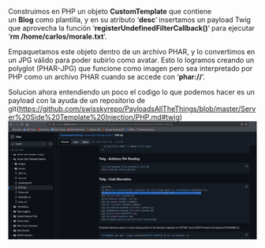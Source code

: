 Construimos en PHP un objeto **CustomTemplate** que contiene un **Blog** como plantilla, y en su atributo ‘**desc**‘ insertamos un payload Twig que aprovecha la función ‘**registerUndefinedFilterCallback()**‘ para ejecutar ‘**rm /home/carlos/morale.txt**‘.

Empaquetamos este objeto dentro de un archivo PHAR, y lo convertimos en un JPG válido para poder subirlo como avatar. Esto lo logramos creando un polyglot (PHAR-JPG) que funcione como imagen pero sea interpretado por PHP como un archivo PHAR cuando se accede con ‘**phar://**‘.

Solucion
ahora entendiendo un poco el codigo lo que podemos hacer es un payload con la ayuda de un repositorio de git(https://github.com/swisskyrepo/PayloadsAllTheThings/blob/master/Server%20Side%20Template%20Injection/PHP.md#twig)
![Pasted_image_20250827212738.png](Imagenes/Pasted_image_20250827212738.png)

